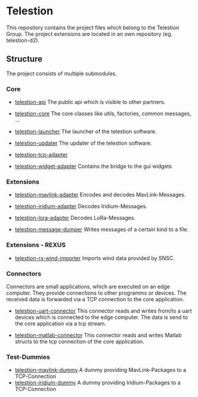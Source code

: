 # Telestion

This repository contains the project files which belong to the Telestion Group.
The project extensions are located in an own repository (eg. telestion-d2).

## Structure

The project consists of multiple submodules.

### Core

* [telestion-api](https://github.com/TelestionGroup/telestion/issues/2) The public api which is visible to other partners.

* [telestion-core](https://github.com/TelestionGroup/telestion/issues/1) The core classes like utils, factories, common messages, ...

* [telestion-launcher](https://github.com/TelestionGroup/telestion/issues/3) The launcher of the telestion software.

* [telestion-updater](https://github.com/TelestionGroup/telestion/issues/4) The updater of the telestion software.
  
* [telestion-tcp-adapter](https://github.com/TelestionGroup/telestion/issues/5)

* [telestion-widget-adapter](https://github.com/TelestionGroup/telestion/issues/14) Contains the bridge to the gui widgets

### Extensions

* [telestion-mavlink-adapter](https://github.com/TelestionGroup/telestion/issues/8) Encodes and decodes MavLink-Messages.

* [telestion-iridium-adapter](https://github.com/TelestionGroup/telestion/issues/9) Decodes Iridium-Messages.

* [telestion-lora-adapter]() Decodes LoRa-Messages.

* [telestion-message-dumper](https://github.com/TelestionGroup/telestion/issues/13) Writes messages of a certain kind to a file.

### Extensions - REXUS

* [telestion-rx-wind-importer](https://github.com/TelestionGroup/telestion/issues/12) Imports wind data provided by SNSC.


### Connectors

Connectors are small applications, which are executed on an edge computer. They provide connections to other programms or devices.
The received data is forwarded via a TCP connection to the core application.

* [telestion-uart-connector](https://github.com/TelestionGroup/telestion/issues/6) This connector reads and writes from/to a uart devices which is connected to the edge computer. The data is send to the core application via a tcp stream.

* [telestion-matlab-connector](https://github.com/TelestionGroup/telestion/issues/7) This connector reads and writes Matlab structs to the tcp connection of the core application.

### Test-Dummies

* [telestion-mavlink-dummy](https://github.com/TelestionGroup/telestion/issues/10) A dummy providing MavLink-Packages to a TCP-Connection
* [telestion-iridium-dummy](https://github.com/TelestionGroup/telestion/issues/11) A dummy providing Iridium-Packages to a TCP-Connection
